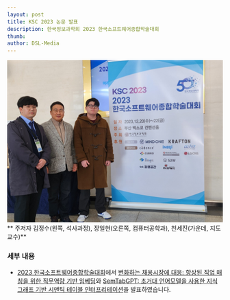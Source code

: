 ```yaml
---
layout: post
title: KSC 2023 논문 발표
description: 한국정보과학회 2023 한국소프트웨어종합학술대회 
thumb: 
author: DSL-Media
---
```


![1](/images/blog/ksc2023-12-20.jpg)
** 주저자 김정수(왼쪽, 석사과정), 장일현(오른쪽, 컴퓨터공학과), 천세진(가운데, 지도교수)**


### 세부 내용

- [2023 한국소프트웨어종합학술대회](https://www.kiise.or.kr/conference/KSC/2023/)에서 [변화하는 채용시장에 대응: 향상된 직업 매칭을 위한 직무역량 기반 임베딩](https://www.datasciencelabs.org/papers/ksc-skill-based-embedding-jobmatching/)와 [SemTabGPT: 초거대 언어모델을 사용한 지식그래프 기반 시맨틱 테이블 인터프리테이션](https://www.datasciencelabs.org/papers/KSC-SemTabGPT/)을 발표하였습니다.